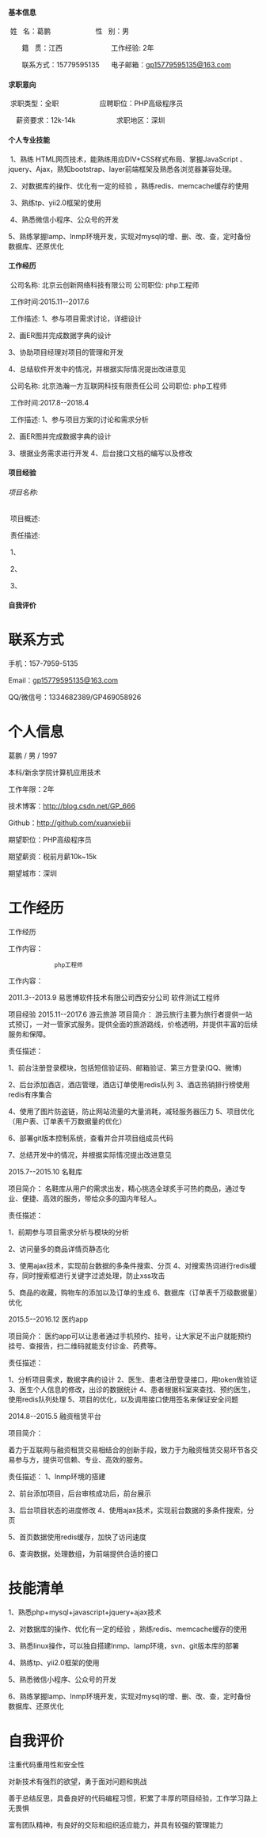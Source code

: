 #### 基本信息

​       姓   名：葛鹏                           性   别：男      

        籍   贯：江西                           工作经验: 2年

        联系方式：15779595135      电子邮箱：gp15779595135@163.com

#### 求职意向

​	      求职类型：全职                        应聘职位：PHP高级程序员

        薪资要求：12k-14k                     求职地区：深圳

#### 个人专业技能

​	1、熟练 HTML网页技术，能熟练用应DIV+CSS样式布局、掌握JavaScript 、jquery、Ajax，熟知bootstrap、layer前端框架及熟悉各浏览器兼容处理。

​ 2、对数据库的操作、优化有一定的经验 ，熟练redis、memcache缓存的使用

​	3、熟练tp、yii2.0框架的使用

​	4、熟悉微信小程序、公众号的开发

​	5、熟练掌握lamp、lnmp环境开发，实现对mysql的增、删、改、查，定时备份数据库、还原优化

#### 工作经历

​	公司名称:  北京云创新网络科技有限公司                    公司职位: php工程师

​	工作时间:2015.11--2017.6

​	工作描述:
1、参与项目需求讨论，详细设计

2、画ER图并完成数据字典的设计

3、协助项目经理对项目的管理和开发

4、总结软件开发中的情况，并根据实际情况提出改进意见

​	公司名称:  北京浩瀚一方互联网科技有限责任公司                    公司职位: php工程师

​	工作时间:2017.8--2018.4

​	工作描述:
1、参与项目方案的讨论和需求分析

2、画ER图并完成数据字典的设计

3、根据业务需求进行开发
4、后台接口文档的编写以及修改

#### 项目经验

######           项目名称:

​	  项目概述:

​	  责任描述:

​		1、

​		2、

​		3、

#### 自我评价




联系方式
=============

手机：157-7959-5135

Email：gp15779595135@163.com

QQ/微信号：1334682389/GP469058926

个人信息
=============

葛鹏  / 男 / 1997

本科/新余学院计算机应用技术

工作年限：2年

技术博客：http://blog.csdn.net/GP_666

Github：http://github.com/xuanxiebiji

期望职位：PHP高级程序员

期望薪资：税前月薪10k~15k

期望城市：深圳

工作经历
=============
工作经历

        

工作内容：


         	     php工程师

工作内容：



  2011.3--2013.9      易思博软件技术有限公司西安分公司    软件测试工程师

项目经验
  2015.11--2017.6	       游云旅游
项目简介：
游云旅行主要为旅行者提供一站式预订，一对一管家式服务。提供全面的旅游路线，价格透明，并提供丰富的后续服务和保障。

责任描述：

1、前台注册登录模块，包括短信验证码、邮箱验证、第三方登录(QQ、微博)

2、后台添加酒店，酒店管理，酒店订单使用redis队列
3、酒店热销排行榜使用redis有序集合

4、使用了图片防盗链，防止网站流量的大量消耗，减轻服务器压力
5、项目优化（用户表、订单表千万数据量的优化）

6、部署git版本控制系统，查看并合并项目组成员代码

7、总结开发中的情况，并根据实际情况提出改进意见

  2015.7--2015.10	      名鞋库

项目简介：
名鞋库从用户的需求出发，精心挑选全球炙手可热的商品，通过专业、便捷、高效的服务，带给众多的国内年轻人。

责任描述：

1、前期参与项目需求分析与模块的分析

2、访问量多的商品详情页静态化

3、使用ajax技术，实现前台数据的多条件搜索、分页
4、对搜索热词进行redis缓存，同时搜索框进行关键字过滤处理，防止xss攻击

5、商品的收藏，购物车的添加以及订单的生成
6、数据库（订单表千万级数据量）优化

  2015.5--2016.12        医约app

项目简介：
医约app可以让患者通过手机预约、挂号，让大家足不出户就能预约挂号、查报告，扫二维码就能支付诊金、药费等。

责任描述：

1、分析项目需求，数据字典的设计
2、医生、患者注册登录接口，用token做验证
3、医生个人信息的修改，出诊的数据统计
4、患者根据科室来查找、预约医生，使用redis队列处理
5、项目的优化，以及调用接口使用签名来保证安全问题


  2014.8--2015.5	      融资租赁平台

项目简介：

着力于互联网与融资租赁交易相结合的创新手段，致力于为融资租赁交易环节各交易参与方，提供可信赖、专业、高效的服务。

责任描述：
1、lnmp环境的搭建

2、前台添加项目，后台审核成功后，前台展示

3、后台项目状态的进度修改
4、使用ajax技术，实现前台数据的多条件搜索，分页

5、首页数据使用redis缓存，加快了访问速度

6、查询数据，处理数组，为前端提供合适的接口


技能清单
=============

1、熟悉php+mysql+javascript+jquery+ajax技术

2、对数据库的操作、优化有一定的经验 ，熟练redis、memcache缓存的使用

3、熟悉linux操作，可以独自搭建lnmp、lamp环境，svn、git版本库的部署

4、熟练tp、yii2.0框架的使用

5、熟悉微信小程序、公众号的开发

6、熟练掌握lamp、lnmp环境开发，实现对mysql的增、删、改、查，定时备份数据库、还原优化

自我评价
=============
注重代码重用性和安全性

对新技术有强烈的欲望，勇于面对问题和挑战

善于总结反思，具备良好的代码编程习惯，积累了丰厚的项目经验，工作学习路上无畏惧

富有团队精神，有良好的交际和组织适应能力，并具有较强的管理能力

